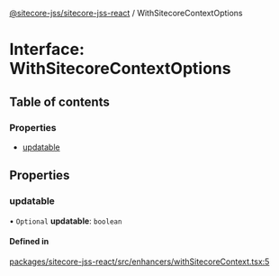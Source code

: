[@sitecore-jss/sitecore-jss-react](../README.md) / WithSitecoreContextOptions

# Interface: WithSitecoreContextOptions

## Table of contents

### Properties

- [updatable](WithSitecoreContextOptions.md#updatable)

## Properties

### updatable

• `Optional` **updatable**: `boolean`

#### Defined in

[packages/sitecore-jss-react/src/enhancers/withSitecoreContext.tsx:5](https://github.com/Sitecore/jss/blob/ff09e46a0/packages/sitecore-jss-react/src/enhancers/withSitecoreContext.tsx#L5)
